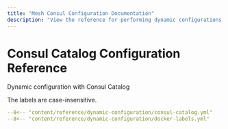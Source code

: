 ```yaml
---
title: "Mesh Consul Configuration Documentation"
description: "View the reference for performing dynamic configurations with Mesh Proxy and Consul Catalog. Read the technical documentation."
---
```


# Consul Catalog Configuration Reference

Dynamic configuration with Consul Catalog

The labels are case-insensitive.

```yaml
--8<-- "content/reference/dynamic-configuration/consul-catalog.yml"
--8<-- "content/reference/dynamic-configuration/docker-labels.yml"
```

